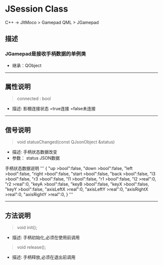 # **JSession Class**

C++ -> JltMoco > Gamepad
QML > JGamepad

## 描述

### JGamepad是接收手柄数据的单例类

* 继承：QObject

---

## 属性说明

> connected : bool

* 描述: 影棚连接状态 =true连接 =false未连接

---
  
## 信号说明

> void statusChanged(const QJsonObject &status)

* 描述: 手柄状态数据改变
* 参数： status JSON数据

手柄状态数据说明
'''
{
    "up >bool":false,
    "down >bool":false,
    "left >bool":false,
    "right >bool":false,
    "start >bool":false,
    "back >bool":false,
    "l3 >bool":false,
    "r3 >bool":false,
    "l1 >bool":false,
    "r1 >bool":false,
    "l2 >real":0,
    "r2 >real":0,
    "keyA >bool":false,
    "keyB >bool":false,
    "keyX >bool":false,
    "keyY >bool":false,
    "axisLeftX >real":0,
    "axisLeftY >real":0,
    "axisRightX >real":0,
    "axisRightY >real":0,
}
'''

---

## 方法说明

> void init();

* 描述: 手柄初始化,必须在使用前调用
  
> void release();

* 描述: 手柄释放,必须在退出前调用
